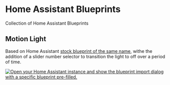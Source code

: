 # Home Assistant Blueprints

Collection of Home Assistant Blueprints
## Motion Light

Based on Home Assistant [stock blueprint of the same name](https://github.com/home-assistant/core/blob/dev/homeassistant/components/automation/blueprints/motion_light.yaml), withe the addition of a slider number selector to transition the light to off over a period of time.


[![Open your Home Assistant instance and show the blueprint import dialog with a specific blueprint pre-filled.](https://my.home-assistant.io/badges/blueprint_import.svg)](https://my.home-assistant.io/redirect/blueprint_import/?blueprint_url=https%3A%2F%2Fgithub.com%2Febonharme%2Fhome-assistant-blueprints%2Fblob%2Fmain%2Fmotion_light.yaml)
